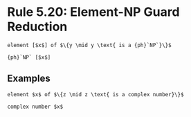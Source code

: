 Rule 5.20: Element-NP Guard Reduction
=====================================


```{rewrite-rule}
element [$x$] of $\{y \mid y \text{ is a {ph}`NP`}\}$

{ph}`NP` [$x$]
```


Examples
--------

```{rewrite-rule}
element $x$ of $\{z \mid z \text{ is a complex number}\}$

complex number $x$
```
